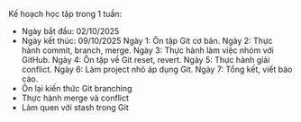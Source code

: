 Kế hoạch học tập trong 1 tuần:
- Ngày bắt đầu: 02/10/2025
- Ngày kết thúc: 09/10/2025
Ngày 1: Ôn tập Git cơ bản.
Ngày 2: Thực hành commit, branch, merge.
Ngày 3: Thực hành làm việc nhóm với GitHub.
Ngày 4: Ôn tập về Git reset, revert.
Ngày 5: Thực hành giải conflict.
Ngày 6: Làm project nhỏ áp dụng Git.
Ngày 7: Tổng kết, viết báo cáo.
- Ôn lại kiến thức Git branching
- Thực hành merge và conflict
- Làm quen với stash trong Git
